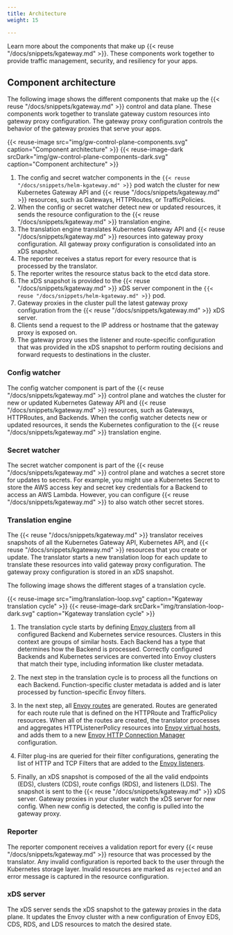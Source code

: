 ```yaml
---
title: Architecture
weight: 15

---
```


Learn more about the components that make up {{< reuse "/docs/snippets/kgateway.md" >}}. These components work together to provide traffic management, security, and resiliency for your apps.

## Component architecture

The following image shows the different components that make up the {{< reuse "/docs/snippets/kgateway.md" >}} control and data plane. These components work together to translate gateway custom resources into gateway proxy configuration. The gateway proxy configuration controls the behavior of the gateway proxies that serve your apps.

{{< reuse-image src="img/gw-control-plane-components.svg" caption="Component architecture" >}}
{{< reuse-image-dark srcDark="img/gw-control-plane-components-dark.svg" caption="Component architecture" >}}

<!--Source https://app.excalidraw.com/s/AKnnsusvczX/1HkLXOmi9BF-->

1. The config and secret watcher components in the `{{< reuse "/docs/snippets/helm-kgateway.md" >}}` pod watch the cluster for new Kubernetes Gateway API and {{< reuse "/docs/snippets/kgateway.md" >}} resources, such as Gateways, HTTPRoutes, or TrafficPolicies.
2. When the config or secret watcher detect new or updated resources, it sends the resource configuration to the {{< reuse "/docs/snippets/kgateway.md" >}} translation engine. 
3. The translation engine translates Kubernetes Gateway API and {{< reuse "/docs/snippets/kgateway.md" >}} resources into gateway proxy configuration. All gateway proxy configuration is consolidated into an xDS snapshot.
4. The reporter receives a status report for every resource that is processed by the translator. 
5. The reporter writes the resource status back to the etcd data store. 
6. The xDS snapshot is provided to the {{< reuse "/docs/snippets/kgateway.md" >}} xDS server component in the `{{< reuse "/docs/snippets/helm-kgateway.md" >}}` pod. 
7. Gateway proxies in the cluster pull the latest gateway proxy configuration from the {{< reuse "/docs/snippets/kgateway.md" >}} xDS server.
8. Clients send a request to the IP address or hostname that the gateway proxy is exposed on. 
9. The gateway proxy uses the listener and route-specific configuration that was provided in the xDS snapshot to perform routing decisions and forward requests to destinations in the cluster.

### Config watcher 

The config watcher component is part of the {{< reuse "/docs/snippets/kgateway.md" >}} control plane and watches the cluster for new or updated Kubernetes Gateway API and {{< reuse "/docs/snippets/kgateway.md" >}} resources, such as Gateways, HTTPRoutes, and Backends. When the config watcher detects new or updated resources, it sends the Kubernetes configuration to the {{< reuse "/docs/snippets/kgateway.md" >}} translation engine.

### Secret watcher

The secret watcher component is part of the {{< reuse "/docs/snippets/kgateway.md" >}} control plane and watches a secret store for updates to secrets. For example, you might use a Kubernetes Secret to store the AWS access key and secret key credentials for a Backend to access an AWS Lambda. However, you can configure {{< reuse "/docs/snippets/kgateway.md" >}} to also watch other secret stores.

<!--
### Endpoint discovery 

The endpoint discovery component is part of the {{< reuse "/docs/snippets/kgateway.md" >}} control plane and watches service registries such as Kubernetes for IP addresses and hostnames that are associated with services. Each endpoint requires its own plug-in that supports the discovery functionality. For example, Kubernetes runs its own endpoint discovery goroutine. When endpoint discovery discovers a new or updated endpoint, the configuration is stored in etcd. -->

### Translation engine

The {{< reuse "/docs/snippets/kgateway.md" >}} translator receives snapshots of all the Kubernetes Gateway API, Kubernetes API, and {{< reuse "/docs/snippets/kgateway.md" >}} resources that you create or update. The translator starts a new translation loop for each update to translate these resources into valid gateway proxy configuration. The gateway proxy configuration is stored in an xDS snapshot.  

The following image shows the different stages of a translation cycle.

{{< reuse-image src="img/translation-loop.svg" caption="Kgateway translation cycle" >}}
{{< reuse-image-dark srcDark="img/translation-loop-dark.svg" caption="Kgateway translation cycle" >}}

<!--Source https://app.excalidraw.com/s/AKnnsusvczX/1HkLXOmi9BF-->

1. The translation cycle starts by defining [Envoy clusters](https://www.envoyproxy.io/docs/envoy/latest/api-v3/config/cluster/v3/cluster.proto) from all configured Backend and Kubernetes service resources. Clusters in this context are groups of similar hosts. Each Backend has a type that determines how the Backend is processed. Correctly configured Backends and Kubernetes services are converted into Envoy clusters that match their type, including information like cluster metadata.

2. The next step in the translation cycle is to process all the functions on each Backend. Function-specific cluster metadata is added and is later processed by function-specific Envoy filters.

3. In the next step, all [Envoy routes](https://www.envoyproxy.io/docs/envoy/latest/api-v3/config/route/v3/route.proto) are generated. Routes are generated for each route rule that is defined on the HTTPRoute and TrafficPolicy resources. When all of the routes are created, the translator processes and aggregates HTTPListenerPolicy resources into [Envoy virtual hosts](https://www.envoyproxy.io/docs/envoy/latest/api-v3/config/route/v3/route_components.proto#config-route-v3-virtualhost), and adds them to a new [Envoy HTTP Connection Manager](https://www.envoyproxy.io/docs/envoy/latest/intro/arch_overview/http/http_connection_management) configuration. 

4. Filter plug-ins are queried for their filter configurations, generating the list of HTTP and TCP Filters that are added to the [Envoy listeners](https://www.envoyproxy.io/docs/envoy/latest/configuration/listeners/listeners).

5. Finally, an xDS snapshot is composed of the all the valid endpoints (EDS), clusters (CDS), route configs (RDS), and listeners (LDS). The snapshot is sent to the {{< reuse "/docs/snippets/kgateway.md" >}} xDS server. Gateway proxies in your cluster watch the xDS server for new config. When new config is detected, the config is pulled into the gateway proxy.

### Reporter

The reporter component receives a validation report for every {{< reuse "/docs/snippets/kgateway.md" >}} resource that was processed by the translator. Any invalid configuration is reported back to the user through the Kubernetes storage layer. Invalid resources are marked as `rejected` and an error message is captured in the resource configuration.

### xDS server

The xDS server sends the xDS snapshot to the gateway proxies in the data plane. It updates the Envoy cluster with a new configuration of Envoy EDS, CDS, RDS, and LDS resources to match the desired state.

<!--

## Discovery architecture

{{< reuse "docs/snippets/discovery-about.md" >}}

To enable automatic discovery of services, see [Discovery](/docs/traffic-management/destination-types/backends/#discovery). To learn more about Backends, see [Backends](/docs/traffic-management/destination-types/backends/).

The following image shows how the endpoint discovery component discovers Kubernetes services and Functions and automatically creates Backend resources for them. 

{{< reuse-image src="img/discovery.svg" >}}

-->

